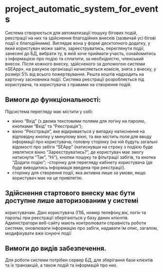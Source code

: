 # project_automatic_system_for_events

Система створюється для автоматизації пошуку бігових подій, реєстрації на них та здійснення благодійних внесків (зазвичай усі бігові події є благодійними). Виглядає вона у формі десктопного додатку, у який користувач може зайти, зареєструватись, переглянути події, занесенї до БД, вибрати ту, в якій хоче приймати участь, ознайомитись з інформацією про подію та сплатити, за необхідністю, членський внесок. Після кожного внеску, здійсненого за допомогою системи «SEApp», на рахунок організації начисляється комісія, знята з внеску, у розмірі 5% від всього пожертвування. Решта коштів надходить на карточку засновника події. Система реєстрації розробляється під користувача, та користувача з правами на створення подій.

## Вимоги до функціональності:
Підсистема перегляду має містити у собі:
- вікно “Вхід” (з двома текстовими полями для логіну на паролю, кнопками “Вхід” та “Реєстрація”);
- вікно “Реєстрація”, яке відкривається у випадку натиснення на відповідну кнопку у минулому вікні, та яке містить поля для вводу інформації про користувача;
головну сторінку (на ній будуть загальні відомості про забіги “SEApp” (натиснувши на строку з подією буде зявлятися вікно  “Зареєструватись?”, де користувач має змогу натиснути “Так”, “Ні”), кнопки пошуку та фільтрації забігів, та кнопка “Додати подію”;
-сторінку для перегляду кабінету користувача (де буде виводитись інформація введена при реєстрації).
- сторінку для створення події, яка активна лише за умови, якщо користувач має на це привілегію.

## Здійснення стартового внеску має бути доступне лише авторизованим у системі
користувачам. Дані користувача (ПІБ, номер телефону,вік, логін та пароль) при реєстрації зберігаються у базу даних клієнтів.
Адміністратори веб-сайту мають контролювати справність роботи системи,
оновлювати інформацію про забіги, надавати їм опис, загалом,
модифікувати вже існуючі події

## Вимоги до видів забезпечення.
Для роботи системи потрібен сервер БД, для зберігання бази клієнтів
та їх транзакцій, а також подій та інформацій про них.

